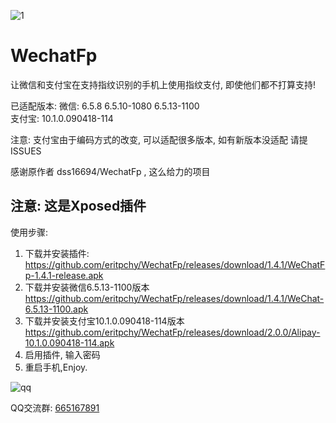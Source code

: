

![1](https://github.com/eritpchy/WechatFp/raw/master/app/src/main/res/mipmap-xhdpi/ic_launcher.png)
# WechatFp
让微信和支付宝在支持指纹识别的手机上使用指纹支付, 即使他们都不打算支持!

已适配版本:
微信: 6.5.8 6.5.10-1080 6.5.13-1100\
支付宝: 10.1.0.090418-114

注意: 支付宝由于编码方式的改变, 可以适配很多版本, 如有新版本没适配 请提ISSUES


感谢原作者 dss16694/WechatFp , 这么给力的项目

## 注意: 这是Xposed插件

使用步骤:
1. 下载并安装插件: https://github.com/eritpchy/WechatFp/releases/download/1.4.1/WeChatFp-1.4.1-release.apk
2. 下载并安装微信6.5.13-1100版本 https://github.com/eritpchy/WechatFp/releases/download/1.4.1/WeChat-6.5.13-1100.apk
3. 下载并安装支付宝10.1.0.090418-114版本 https://github.com/eritpchy/WechatFp/releases/download/2.0.0/Alipay-10.1.0.090418-114.apk
4. 启用插件, 输入密码
5. 重启手机,Enjoy.


![qq](https://github.com/eritpchy/WechatFp/raw/master/doc/qqGroup.png)

QQ交流群: [665167891](http://shang.qq.com/wpa/qunwpa?idkey=4b76babd76c69db09fbbafb4509c1e34caf7f8f8ad0fdcbb4492889fd66a673b)